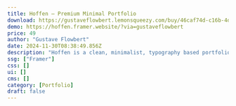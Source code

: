 ```yaml
---
title: Hoffen — Premium Minimal Portfolio
download: https://gustaveflowbert.lemonsqueezy.com/buy/46caf74d-c16b-4dcf-88a5-f84e5bf76ac7
demo: https://hoffen.framer.website/?via=gustaveflowbert
price: 49
author: "Gustave Flowbert"
date: 2024-11-30T08:38:49.856Z
description: "Hoffen is a clean, minimalist, typography based portfolio template crafted specifically for AI artists, photographers, and designers."
ssg: ["Framer"]
css: []
ui: []
cms: []
category: [Portfolio]
draft: false
---
```

